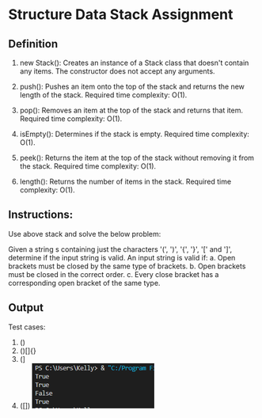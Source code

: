 # Structure Data Stack Assignment
## Definition

1. new Stack(): Creates an instance of a Stack class that doesn't contain any items. The constructor does not accept any arguments.

2. push(): Pushes an item onto the top of the stack and returns the new length of the stack. Required time complexity: O(1).

3. pop(): Removes an item at the top of the stack and returns that item. Required time complexity: O(1).

4. isEmpty(): Determines if the stack is empty. Required time complexity: O(1).

5. peek(): Returns the item at the top of the stack without removing it from the stack. Required time complexity: O(1).

6. length(): Returns the number of items in the stack. Required time complexity: O(1).

## Instructions:

Use above stack and solve the below problem:
	
Given a string s containing just the characters '(', ')', '{', '}', '[' and ']', determine if the input string is valid.
		An input string is valid if:
			a. Open brackets must be closed by the same type of brackets.
			b. Open brackets must be closed in the correct order.
			c. Every close bracket has a corresponding open bracket of the same type.

## Output
Test cases:
1. ()
2. ()[]{}
3. (]
4. ([])
![Output](https://github.com/kellyfelicia/StructureData/blob/main/Screenshot%202025-03-25%20110431.png)
